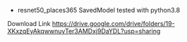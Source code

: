 -   resnet50_places365 SavedModel tested with python3.8

Download Link <https://drive.google.com/drive/folders/19-XKxzqEyAkqwwnuyTer3AMDxj9DaYDL?usp=sharing>
